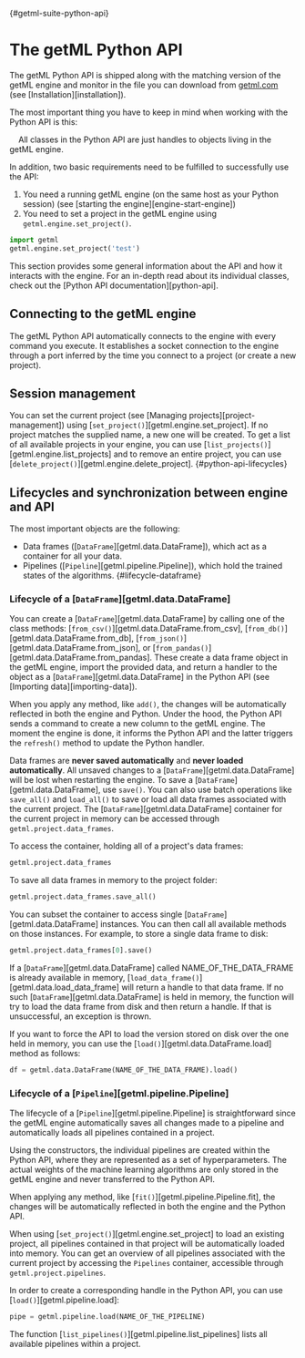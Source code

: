 [](){#getml-suite-python-api}
# The getML Python API

The getML Python API is shipped along with the matching version of the getML engine 
and monitor in the file you can download from [getml.com](https://getml.com) (see 
[Installation][installation]).

The most important thing you have to keep in mind when working with the Python API is this:

&nbsp;&nbsp;&nbsp;&nbsp;All classes in the Python API are just handles to objects living in the getML engine.

In addition, two basic requirements need to be fulfilled to successfully use the API:

1. You need a running getML engine (on the same host as your Python session) (see [starting the engine][engine-start-engine])
2. You need to set a project in the getML engine using `getml.engine.set_project()`.

```python
import getml
getml.engine.set_project('test')
```
This section provides some general information about the API and how it interacts 
with the engine. For an in-depth read about its individual classes, check out the 
[Python API documentation][python-api].

## Connecting to the getML engine

The getML Python API automatically connects to the engine with every command you execute. It establishes a socket connection to the engine through a port inferred by the time you connect to a project (or create a new project).

## Session management

You can set the current project (see [Managing projects][project-management]) using [`set_project()`][getml.engine.set_project]. If no project matches the supplied name, a new one will be created. To get a list of all available projects in your engine, you can use [`list_projects()`][getml.engine.list_projects] and to remove an entire project, you can use [`delete_project()`][getml.engine.delete_project].
[](){#python-api-lifecycles}
## Lifecycles and synchronization between engine and API

The most important objects are the following:

- Data frames ([`DataFrame`][getml.data.DataFrame]), which act as a container for all your data.
- Pipelines ([`Pipeline`][getml.pipeline.Pipeline]), which hold the trained states of the algorithms.
[](){#lifecycle-dataframe}
### Lifecycle of a [`DataFrame`][getml.data.DataFrame]

You can create a [`DataFrame`][getml.data.DataFrame] by calling one of the class methods: [`from_csv()`][getml.data.DataFrame.from_csv], [`from_db()`][getml.data.DataFrame.from_db], [`from_json()`][getml.data.DataFrame.from_json], or [`from_pandas()`][getml.data.DataFrame.from_pandas]. These create a data frame object in the getML engine, import the provided data, and return a handler to the object as a [`DataFrame`][getml.data.DataFrame] in the Python API (see [Importing data][importing-data]).

When you apply any method, like `add()`, the changes will be automatically reflected in both the engine and Python. Under the hood, the Python API sends a command to create a new column to the getML engine. The moment the engine is done, it informs the Python API and the latter triggers the `refresh()` method to update the Python handler.

Data frames are **never saved automatically** and **never loaded automatically**. All unsaved changes to a [`DataFrame`][getml.data.DataFrame] will be lost when restarting the engine. To save a [`DataFrame`][getml.data.DataFrame], use `save()`. You can also use batch operations like `save_all()` and `load_all()` to save or load all data frames associated with the current project. The [`DataFrame`][getml.data.DataFrame] container for the current project in memory can be accessed through `getml.project.data_frames`.

To access the container, holding all of a project's data frames:

```python
getml.project.data_frames
```
To save all data frames in memory to the project folder:

```python
getml.project.data_frames.save_all()
```

You can subset the container to access single [`DataFrame`][getml.data.DataFrame] instances. You can then call all available methods on those instances. For example, to store a single data frame to disk:
```python
getml.project.data_frames[0].save()

```
If a [`DataFrame`][getml.data.DataFrame] called NAME_OF_THE_DATA_FRAME is already available in memory, [`load_data_frame()`][getml.data.load_data_frame] will return a handle to that data frame. If no such [`DataFrame`][getml.data.DataFrame] is held in memory, the function will try to load the data frame from disk and then return a handle. If that is unsuccessful, an exception is thrown.

If you want to force the API to load the version stored on disk over the one held in memory, you can use the [`load()`][getml.data.DataFrame.load] method as follows:

```python
df = getml.data.DataFrame(NAME_OF_THE_DATA_FRAME).load()
```
### Lifecycle of a [`Pipeline`][getml.pipeline.Pipeline]

The lifecycle of a [`Pipeline`][getml.pipeline.Pipeline] is straightforward since the getML engine automatically saves all changes made to a pipeline and automatically loads all pipelines contained in a project.

Using the constructors, the individual pipelines are created within the Python API, where they are represented as a set of hyperparameters. The actual weights of the machine learning algorithms are only stored in the getML engine and never transferred to the Python API.

When applying any method, like [`fit()`][getml.pipeline.Pipeline.fit], the changes will be automatically reflected in both the engine and the Python API.

When using [`set_project()`][getml.engine.set_project] to load an existing project, all pipelines contained in that project will be automatically loaded into memory. You can get an overview of all pipelines associated with the current project by accessing the `Pipelines` container, accessible through `getml.project.pipelines`.

In order to create a corresponding handle in the Python API, you can use [`load()`][getml.pipeline.load]:
```python
pipe = getml.pipeline.load(NAME_OF_THE_PIPELINE)
```
The function [`list_pipelines()`][getml.pipeline.list_pipelines] lists all available pipelines within a project.
